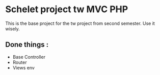 # Schelet project tw MVC PHP
  This is the base project for the tw project from second semester. Use it wisely.
## Done things :
- Base Controller
- Router
- Views env
